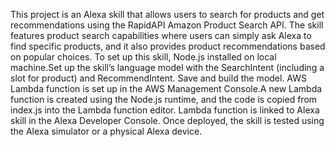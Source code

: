 This project is an Alexa skill that allows users to search for products and get recommendations using the RapidAPI Amazon Product Search API. 
The skill features product search capabilities where users can simply ask Alexa to find specific products, and it also provides product recommendations based on popular choices.
To set up this skill, Node.js installed on local machine.Set up the skill’s language model with the SearchIntent (including a slot for product) and RecommendIntent. Save and build the model.
AWS Lambda function is set up in the AWS Management Console.A new Lambda function is created using the Node.js runtime, and the code is copied from index.js into the Lambda function editor.
Lambda function is linked to Alexa skill in the Alexa Developer Console.
Once deployed, the skill is tested using the Alexa simulator or a physical Alexa device.
